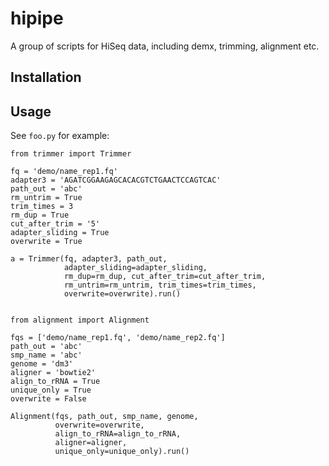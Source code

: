 # hipipe

A group of scripts for HiSeq data, including demx, trimming, alignment etc.

## Installation


## Usage

See `foo.py` for example:

```
from trimmer import Trimmer

fq = 'demo/name_rep1.fq'
adapter3 = 'AGATCGGAAGAGCACACGTCTGAACTCCAGTCAC'
path_out = 'abc'
rm_untrim = True
trim_times = 3
rm_dup = True
cut_after_trim = '5'
adapter_sliding = True
overwrite = True

a = Trimmer(fq, adapter3, path_out, 
            adapter_sliding=adapter_sliding,
            rm_dup=rm_dup, cut_after_trim=cut_after_trim,
            rm_untrim=rm_untrim, trim_times=trim_times, 
            overwrite=overwrite).run()


from alignment import Alignment

fqs = ['demo/name_rep1.fq', 'demo/name_rep2.fq']
path_out = 'abc'
smp_name = 'abc'
genome = 'dm3'
aligner = 'bowtie2'
align_to_rRNA = True
unique_only = True
overwrite = False

Alignment(fqs, path_out, smp_name, genome, 
          overwrite=overwrite, 
          align_to_rRNA=align_to_rRNA,
          aligner=aligner, 
          unique_only=unique_only).run()
```


